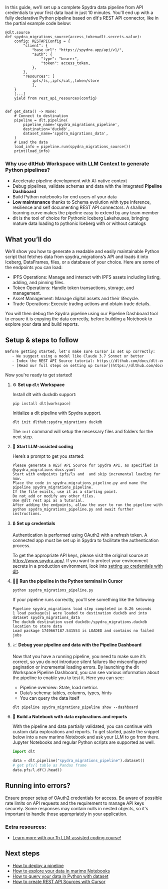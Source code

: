 In this guide, we'll set up a complete Spydra data pipeline from API credentials to your first data load in just 10 minutes. You'll end up with a fully declarative Python pipeline based on dlt's REST API connector, like in the partial example code below:

```python-outcome
@dlt.source
def spydra_migrations_source(access_token=dlt.secrets.value):
    config: RESTAPIConfig = {
        "client": {
            "base_url": "https://spydra.app/api/v1/",
            "auth": {
                "type": "bearer",
                "token": access_token,
            },
        },
        "resources": [
            ipfs/ls,,ipfs/cat,,token/store
            ],
    }
    [...]
    yield from rest_api_resources(config)


def get_data() -> None:
    # Connect to destination
    pipeline = dlt.pipeline(
        pipeline_name='spydra_migrations_pipeline',
        destination='duckdb',
        dataset_name='spydra_migrations_data', 
    )
    # Load the data
    load_info = pipeline.run(spydra_migrations_source())
    print(load_info) 
```

### Why use dltHub Workspace with LLM Context to generate Python pipelines?

- Accelerate pipeline development with AI-native context
- Debug pipelines, validate schemas and data with the integrated **Pipeline Dashboard**
- Build Python notebooks for end users of your data
- **Low maintenance** thanks to Schema evolution with type inference, resilience and self documenting REST API connectors. A shallow learning curve makes the pipeline easy to extend by any team member
- dlt is the tool of choice for Pythonic Iceberg Lakehouses, bringing mature data loading to pythonic Iceberg with or without catalogs

## What you’ll do

We’ll show you how to generate a readable and easily maintainable Python script that fetches data from spydra_migrations’s API and loads it into Iceberg, DataFrames, files, or a database of your choice. Here are some of the endpoints you can load:

- IPFS Operations: Manage and interact with IPFS assets including listing, adding, and pinning files.
- Token Operations: Handle token transactions, storage, and management.
- Asset Management: Manage digital assets and their lifecycle.
- Trade Operations: Execute trading actions and obtain trade details.

You will then debug the Spydra pipeline using our Pipeline Dashboard tool to ensure it is copying the data correctly, before building a Notebook to explore your data and build reports.

## Setup & steps to follow

```default
Before getting started, let's make sure Cursor is set up correctly:
   - We suggest using a model like Claude 3.7 Sonnet or better
   - Index the REST API Source tutorial: https://dlthub.com/docs/dlt-ecosystem/verified-sources/rest_api/ and add it to context as **@dlt rest api**
   - [Read our full steps on setting up Cursor](https://dlthub.com/docs/dlt-ecosystem/llm-tooling/cursor-restapi#23-configuring-cursor-with-documentation)
```

Now you're ready to get started!

1. ⚙️ **Set up `dlt` Workspace**
    
    Install dlt with duckdb support:
    ```shell
    pip install dlt[workspace]
    ```

    Initialize a dlt pipeline with Spydra support.
    ```shell
    dlt init dlthub:spydra_migrations duckdb
    ```

    The `init` command will setup the necessary files and folders for the next step.
    
2. 🤠 **Start LLM-assisted coding**
    
    Here’s a prompt to get you started:
    
    ```prompt
    Please generate a REST API Source for Spydra API, as specified in @spydra_migrations-docs.yaml 
    Start with endpoints ipfs/ls and  and skip incremental loading for now. 
    Place the code in spydra_migrations_pipeline.py and name the pipeline spydra_migrations_pipeline. 
    If the file exists, use it as a starting point. 
    Do not add or modify any other files. 
    Use @dlt rest api as a tutorial. 
    After adding the endpoints, allow the user to run the pipeline with python spydra_migrations_pipeline.py and await further instructions.
    ```

    
3. 🔒 **Set up credentials** 
    
    Authentication is performed using OAuth2 with a refresh token. A connected app must be set up in Spydra to facilitate the authentication process.
    
    To get the appropriate API keys, please visit the original source at https://www.spydra.app/.
    If you want to protect your environment secrets in a production environment, look into [setting up credentials with dlt](https://dlthub.com/docs/walkthroughs/add_credentials).
    
4. 🏃‍♀️ **Run the pipeline in the Python terminal in Cursor**
    
    ```shell
    python spydra_migrations_pipeline.py
    ```
    
    If your pipeline runs correctly, you’ll see something like the following:
    
    ```shell
    Pipeline spydra_migrations load step completed in 0.26 seconds
    1 load package(s) were loaded to destination duckdb and into dataset spydra_migrations_data
    The duckdb destination used duckdb:/spydra_migrations.duckdb location to store data
    Load package 1749667187.541553 is LOADED and contains no failed jobs
    ```
    
5. 📈 **Debug your pipeline and data with the Pipeline Dashboard**

    Now that you have a running pipeline, you need to make sure it’s correct, so you do not introduce silent failures like misconfigured pagination or incremental loading errors. By launching the dlt Workspace Pipeline Dashboard, you can see various information about the pipeline to enable you to test it. Here you can see:
    - Pipeline overview: State, load metrics
    - Data’s schema: tables, columns, types, hints
    - You can query the data itself
    
    ```shell
    dlt pipeline spydra_migrations_pipeline show --dashboard
    ```
    
6. 🐍 **Build a Notebook with data explorations and reports**

    With the pipeline and data partially validated, you can continue with custom data explorations and reports. To get started, paste the snippet below into a new marimo Notebook and ask your LLM to go from there. Jupyter Notebooks and regular Python scripts are supported as well.

    
    ```python
    import dlt

   data = dlt.pipeline("spydra_migrations_pipeline").dataset()
   # get pfs/l table as Pandas frame
   data.pfs/l.df().head()
    ```

## Running into errors?

Ensure proper setup of OAuth2 credentials for access. Be aware of possible rate limits on API requests and the requirement to manage API keys securely. Some responses may contain nulls in nested objects, so it's important to handle those appropriately in your application.

### Extra resources:

- [Learn more with our 1h LLM-assisted coding course!](https://www.youtube.com/watch?v=GGid70rnJuM)

## Next steps

- [How to deploy a pipeline](https://dlthub.com/docs/walkthroughs/deploy-a-pipeline)
- [How to explore your data in marimo Notebooks](https://dlthub.com/docs/general-usage/dataset-access/marimo)
- [How to query your data in Python with dataset](https://dlthub.com/docs/general-usage/dataset-access/dataset)
- [How to create REST API Sources with Cursor](https://dlthub.com/docs/dlt-ecosystem/llm-tooling/cursor-restapi)